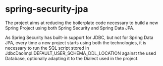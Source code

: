 # spring-security-jpa

The project aims at reducing the boilerplate code necessary to build a new Spring Project using both Spring Security and Spring Data JPA.

As Spring Security has built-in support for JDBC, but not for Spring Data JPA, every time a new project starts using both the technologies, it is necessary to run the SQL script stored in JdbcDaoImpl.DEFAULT_USER_SCHEMA_DDL_LOCATION against the used Database, optionally adapting it to the Dialect used in the project.

